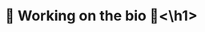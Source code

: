 <h1>🚧 Working on the bio 🚧<\h1>

<!---
cufapaez/cufapaez is a ✨ special ✨ repository because its `README.md` (this file) appears on your GitHub profile.
You can click the Preview link to take a look at your changes.
--->
